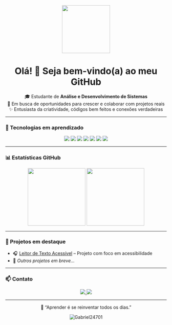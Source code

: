 <div align="center">
  <img src="https://media.giphy.com/media/M9gbBd9nbDrOTu1Mqx/giphy.gif" height="150"/>
</div>

<h1 align="center">Olá! 👋 Seja bem-vindo(a) ao meu GitHub</h1>

<div align="center">
  🎓 Estudante de <strong>Análise e Desenvolvimento de Sistemas</strong><br>
  🚀 Em busca de oportunidades para crescer e colaborar com projetos reais<br>
  ✨ Entusiasta da criatividade, códigos bem feitos e conexões verdadeiras
</div>

---

### 🚀 Tecnologias em aprendizado
<div align="center">
  <img src="https://img.shields.io/badge/HTML5-E34F26?style=for-the-badge&logo=html5&logoColor=fff"/>
  <img src="https://img.shields.io/badge/CSS3-1572B6?style=for-the-badge&logo=css3&logoColor=fff"/>
  <img src="https://img.shields.io/badge/JavaScript-F7DF1E?style=for-the-badge&logo=javascript&logoColor=000"/>
  <img src="https://img.shields.io/badge/Python-3776AB?style=for-the-badge&logo=python&logoColor=fff"/>
  <img src="https://img.shields.io/badge/Java-007396?style=for-the-badge&logo=java&logoColor=fff"/>
  <img src="https://img.shields.io/badge/SQL-4479A1?style=for-the-badge&logo=postgresql&logoColor=fff"/>
  <img src="https://img.shields.io/badge/GitHub-181717?style=for-the-badge&logo=github&logoColor=fff"/>
</div>

---

### 📊 Estatísticas GitHub

<div align="center">
  <img height="180em" src="https://github-readme-stats.vercel.app/api?username=Gabriel24701&show_icons=true&theme=tokyonight"/>
  <img height="180em" src="https://github-readme-stats.vercel.app/api/top-langs/?username=Gabriel24701&layout=compact&theme=tokyonight"/>
</div>

---

### 🌱 Projetos em destaque

- 🎧 [Leitor de Texto Acessível](https://github.com/Gabriel24701/projeto_acessibilidade) – Projeto com foco em acessibilidade
- 📘 *Outros projetos em breve...*

---

### 📫 Contato

<div align="center">
  <a href="mailto:gabrielbebesilva247@mail.com">
    <img src="https://img.shields.io/badge/E--mail-D14836?style=for-the-badge&logo=gmail&logoColor=fff"/>
  </a>
  <a href="https://www.linkedin.com/in/gabriel-bebé-298815238/">
    <img src="https://img.shields.io/badge/LinkedIn-0077B5?style=for-the-badge&logo=linkedin&logoColor=fff"/>
  </a>
</div>

---

<p align="center">🧠 “Aprender é se reinventar todos os dias.”</p>

<p align="center">
  <img src="https://komarev.com/ghpvc/?username=Gabriel24701&color=blue" alt="Gabriel24701" />
</p>
